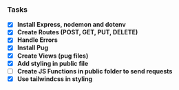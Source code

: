 ### Tasks
- [x] **Install Express, nodemon and dotenv**
- [x] **Create Routes (POST, GET, PUT, DELETE)**
- [x] **Handle Errors**
- [x] **Install Pug**
- [x] **Create Views (pug files)**
- [x] **Add styling in public file**
- [ ] **Create JS Functions in public folder to send requests**
- [x] **Use tailwindcss in styling**